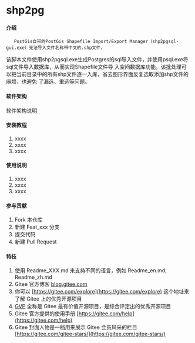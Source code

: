 # shp2pg

#### 介绍
       PostGis自带的PostGis Shapefile Import/Export Manager（shp2pgsql-gui.exe）无法导入文件名称带中文的.shp文件，
该脚本文件使用shp2pgsql.exe生成Postgres的sql导入文件，并使用psql.exe将sql文件导入数据库，从而实现Shapefile文件导
入空间数据库功能。该批处理可以把当前目录中的所有shp文件逐一入库，省去图形界面反复选取添加shp文件的麻烦，也避免
了漏选、重选等问题。

#### 软件架构
软件架构说明


#### 安装教程

1.  xxxx
2.  xxxx
3.  xxxx

#### 使用说明

1.  xxxx
2.  xxxx
3.  xxxx

#### 参与贡献

1.  Fork 本仓库
2.  新建 Feat_xxx 分支
3.  提交代码
4.  新建 Pull Request


#### 特技

1.  使用 Readme\_XXX.md 来支持不同的语言，例如 Readme\_en.md, Readme\_zh.md
2.  Gitee 官方博客 [blog.gitee.com](https://blog.gitee.com)
3.  你可以 [https://gitee.com/explore](https://gitee.com/explore) 这个地址来了解 Gitee 上的优秀开源项目
4.  [GVP](https://gitee.com/gvp) 全称是 Gitee 最有价值开源项目，是综合评定出的优秀开源项目
5.  Gitee 官方提供的使用手册 [https://gitee.com/help](https://gitee.com/help)
6.  Gitee 封面人物是一档用来展示 Gitee 会员风采的栏目 [https://gitee.com/gitee-stars/](https://gitee.com/gitee-stars/)
